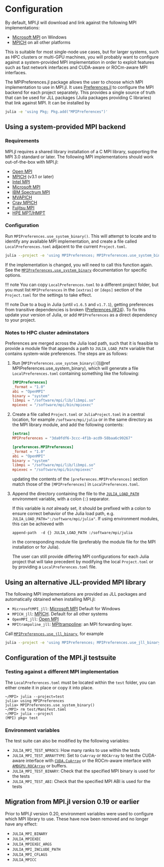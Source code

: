# Configuration

By default, MPI.jl will download and link against the following MPI implementations:
- [Microsoft MPI](https://docs.microsoft.com/en-us/message-passing-interface/microsoft-mpi) on Windows
- [MPICH](http://www.mpich.org/) on all other platforms

This is suitable for most single-node use cases, but for larger systems, such as HPC
clusters or multi-GPU machines, you will probably want to configure against a
system-provided MPI implementation in order to exploit features such as fast network
interfaces and CUDA-aware or ROCm-aware MPI interfaces.

The MPIPreferences.jl package allows the user to choose which MPI implementation to use in MPI.jl. It uses [Preferences.jl](https://github.com/JuliaPackaging/Preferences.jl) to
configure the MPI backend for each project separately. This provides
a single source of truth that can be used for JLL packages (Julia packages providing C libraries)
that link against MPI. It can be installed by

```sh
julia -e 'using Pkg; Pkg.add("MPIPreferences")'
```

## Using a system-provided MPI backend

### Requirements

MPI.jl requires a shared library installation of a C MPI library, supporting the MPI 3.0
standard or later. The following MPI implementations should work out-of-the-box with MPI.jl:

- [Open MPI](http://www.open-mpi.org/)
- [MPICH](http://www.mpich.org/) (v3.1 or later)
- [Intel MPI](https://software.intel.com/en-us/mpi-library)
- [Microsoft MPI](https://docs.microsoft.com/en-us/message-passing-interface/microsoft-mpi)
- [IBM Spectrum MPI](https://www.ibm.com/us-en/marketplace/spectrum-mpi)
- [MVAPICH](http://mvapich.cse.ohio-state.edu/)
- [Cray MPICH](https://docs.nersc.gov/development/compilers/wrappers/)
- [Fujitsu MPI](https://www.fujitsu.com/global/about/resources/publications/technicalreview/2020-03/article07.html#cap-03)
- [HPE MPT/HMPT](https://support.hpe.com/hpesc/public/docDisplay?docLocale=en_US&docId=a00105727en_us)

### Configuration

Run `MPIPreferences.use_system_binary()`. This will attempt to locate and to identify any available MPI implementation, and create a file called `LocalPreferences.toml` adjacent to the current `Project.toml`.

```sh
julia --project -e 'using MPIPreferences; MPIPreferences.use_system_binary()'
```

If the implementation is changed, you will need to call this function again. See the [`MPIPreferences.use_system_binary`](@ref) documentation for specific options.

!!! note
    You can copy `LocalPreferences.toml` to a different project folder, but you must list
    `MPIPreferences` in the `[extras]` or `[deps]` section of the `Project.toml` for the settings
    to take effect.

!!! note
    Due to a bug in Julia (until `v1.6.5` and `v1.7.1`), getting preferences
    from transitive dependencies is broken ([Preferences.jl#24](https://github.com/JuliaPackaging/Preferences.jl/issues/24)).
    To fix this update your version of Julia, or add `MPIPreferences` as a direct dependency to your project.


### Notes to HPC cluster adminstators

Preferences are merged across the Julia load path, such that it is feasible to provide a module file that appends a path to
`JULIA_LOAD_PATH` variable that contains system-wide preferences. The steps are as follows:

1. Run [`MPIPreferences.use_system_binary()`](@ref MPIPreferences.use_system_binary), which will generate a file `LocalPreferences.toml` containing something like the following:

   ```toml
   [MPIPreferences]
   _format = "1.0"
   abi = "OpenMPI"
   binary = "system"
   libmpi = "/software/mpi/lib/libmpi.so"
   mpiexec = "/software/mpi/bin/mpiexec"
   ```

2. Create a file called `Project.toml` or `JuliaProject.toml` in a central location, for example `/software/mpi/julia` or in the same directory as the MPI library module, and add the following contents:

   ```toml
   [extras]
   MPIPreferences = "3da0fdf6-3ccc-4f1b-acd9-58baa6c99267"

   [preferences.MPIPreferences]
   _format = "1.0"
   abi = "OpenMPI"
   binary = "system"
   libmpi = "/software/mpi/lib/libmpi.so"
   mpiexec = "/software/mpi/bin/mpiexec"
   ```

   updating the contents of the `[preferences.MPIPreferences]` section match those of the `[MPIPreferences]` in `LocalPreferences.toml`.

3. Append the directory containing the file to the [`JULIA_LOAD_PATH`](https://docs.julialang.org/en/v1/manual/environment-variables/#JULIA_LOAD_PATH) environment variable, with a colon (`:`) separator.

   If this variable is _not_ already set, it should be prefixed with a colon to ensure correct
   behavior of the Julia load path, e.g. `JULIA_LOAD_PATH=":/software/mpi/julia"`.
   If using environment modules, this can be achieved with
   ```
   append-path  -d {} JULIA_LOAD_PATH :/software/mpi/julia
   ```
   in the corresponding module file (preferably the module file for the MPI installation or for Julia).

   The user can still provide differing MPI configurations for each Julia project
   that will take precedent by modifying the local `Project.toml` or by providing a
   `LocalPreferences.toml` file.

## Using an alternative JLL-provided MPI library

The following MPI implementations are provided as JLL packages and automatically obtained when installing MPI.jl:

- `MicrosoftMPI_jll`: [Microsoft MPI](https://docs.microsoft.com/en-us/message-passing-interface/microsoft-mpi) Default for Windows
- `MPICH_jll`: [MPICH](https://www.mpich.org/). Default for all other systems
- `OpenMPI_jll`: [Open MPI](https://www.open-mpi.org/)
- `MPItrampoline_jll`: [MPItrampoline](https://github.com/eschnett/MPItrampoline): an MPI forwarding layer.

Call [`MPIPreferences.use_jll_binary`](@ref), for example
```sh
julia --project -e 'using MPIPreferences; MPIPreferences.use_jll_binary("MPItrampoline_jll")'
```

## Configuration of the MPI.jl testsuite

### Testing against a different MPI implementation

The `LocalPreferences.toml` must be located within the `test` folder, you can
either create it in place or copy it into place.

```
~/MPI> julia --project=test
julia> using MPIPreferences
julia> MPIPreferences.use_system_binary()
~/MPI> rm test/Manifest.toml
~/MPI> julia --project
(MPI) pkg> test
```

### Environment variables
The test suite can also be modified by the following variables:

- `JULIA_MPI_TEST_NPROCS`: How many ranks to use within the tests
- `JULIA_MPI_TEST_ARRAYTYPE`: Set to `CuArray` or `ROCArray` to test the CUDA-aware interface with
  [`CUDA.CuArray`](https://github.com/JuliaGPU/CUDA.jl) or the ROCm-aware interface with
  [`AMDGPU.ROCArray`](https://github.com/JuliaGPU/AMDGPU.jl) or buffers.
- `JULIA_MPI_TEST_BINARY`: Check that the specified MPI binary is used for the tests
- `JULIA_MPI_TEST_ABI`: Check that the specified MPI ABI is used for the tests


## Migration from MPI.jl version 0.19 or earlier

Prior to MPI.jl version 0.20, environment variables were used to configure which MPI
library to use. These have now been removed and no longer have any effect:

- `JULIA_MPI_BINARY`
- `JULIA_MPIEXEC`
- `JULIA_MPIEXEC_ARGS`
- `JULIA_MPI_INCLUDE_PATH`
- `JULIA_MPI_CFLAGS`
- `JULIA_MPICC`
